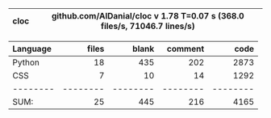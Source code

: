 cloc|github.com/AlDanial/cloc v 1.78  T=0.07 s (368.0 files/s, 71046.7 lines/s)
--- | ---

Language|files|blank|comment|code
:-------|-------:|-------:|-------:|-------:
Python|18|435|202|2873
CSS|7|10|14|1292
--------|--------|--------|--------|--------
SUM:|25|445|216|4165
